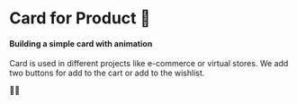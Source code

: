 # Card for Product 🏬

#### Building a simple card with animation

  Card is used in different projects like e-commerce or virtual stores. We add two buttons for add to the cart or add to the wishlist.

🛒😀